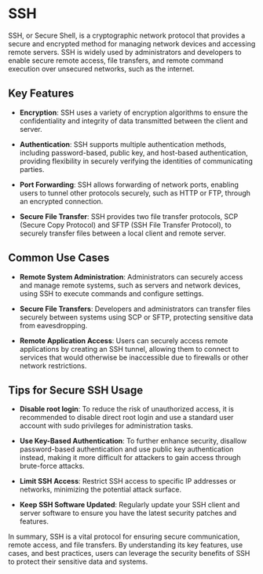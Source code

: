 # SSH

SSH, or Secure Shell, is a cryptographic network protocol that provides a secure and encrypted method for managing network devices and accessing remote servers. SSH is widely used by administrators and developers to enable secure remote access, file transfers, and remote command execution over unsecured networks, such as the internet.

## Key Features

* **Encryption**: SSH uses a variety of encryption algorithms to ensure the confidentiality and integrity of data transmitted between the client and server.

* **Authentication**: SSH supports multiple authentication methods, including password-based, public key, and host-based authentication, providing flexibility in securely verifying the identities of communicating parties.

* **Port Forwarding**: SSH allows forwarding of network ports, enabling users to tunnel other protocols securely, such as HTTP or FTP, through an encrypted connection.

* **Secure File Transfer**: SSH provides two file transfer protocols, SCP (Secure Copy Protocol) and SFTP (SSH File Transfer Protocol), to securely transfer files between a local client and remote server.

## Common Use Cases

* **Remote System Administration**: Administrators can securely access and manage remote systems, such as servers and network devices, using SSH to execute commands and configure settings.

* **Secure File Transfers**: Developers and administrators can transfer files securely between systems using SCP or SFTP, protecting sensitive data from eavesdropping.

* **Remote Application Access**: Users can securely access remote applications by creating an SSH tunnel, allowing them to connect to services that would otherwise be inaccessible due to firewalls or other network restrictions.

## Tips for Secure SSH Usage

* **Disable root login**: To reduce the risk of unauthorized access, it is recommended to disable direct root login and use a standard user account with sudo privileges for administration tasks.

* **Use Key-Based Authentication**: To further enhance security, disallow password-based authentication and use public key authentication instead, making it more difficult for attackers to gain access through brute-force attacks.

* **Limit SSH Access**: Restrict SSH access to specific IP addresses or networks, minimizing the potential attack surface.

* **Keep SSH Software Updated**: Regularly update your SSH client and server software to ensure you have the latest security patches and features.

In summary, SSH is a vital protocol for ensuring secure communication, remote access, and file transfers. By understanding its key features, use cases, and best practices, users can leverage the security benefits of SSH to protect their sensitive data and systems.